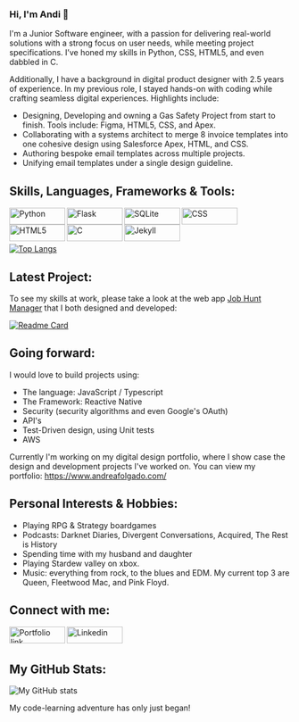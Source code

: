 ### Hi, I'm Andi 👋 

I'm a Junior Software engineer, with a passion for delivering real-world solutions with a strong focus on user needs, while meeting project specifications. I’ve honed my skills in Python, CSS, HTML5, and even dabbled in C. 

Additionally, I have a background in digital product designer with 2.5 years of experience. In my previous role, I stayed hands-on with coding while crafting seamless digital experiences. Highlights include:

* Designing, Developing and owning a Gas Safety Project from start to finish. Tools include: Figma, HTML5, CSS, and Apex.
* Collaborating with a systems architect to merge 8 invoice templates into one cohesive design using Salesforce Apex, HTML, and CSS.
* Authoring bespoke email templates across multiple projects.
* Unifying email templates under a single design guideline.

## Skills, Languages, Frameworks & Tools:
<img align="left" alt="Python" width="100px" height="30px" src="https://img.shields.io/badge/Python-3776AB?style=for-the-badge&logo=python&logoColor=white">
<img align="left" alt="Flask" width="100px" height="30px" src="https://img.shields.io/badge/Flask-000000?style=for-the-badge&logo=flask&logoColor=white">
<img align="left" alt="SQLite" width="100px" height="30px" src="https://img.shields.io/badge/SQLite-07405E?style=for-the-badge&logo=sqlite&logoColor=white">
<img align="left" alt="CSS" width="100px" height="30px" src="https://img.shields.io/badge/CSS-239120?&style=for-the-badge&logo=css3&logoColor=white">
<img align="left" alt="HTML5" width="100px" height="30px" src="https://img.shields.io/badge/HTML5-E34F26?style=for-the-badge&logo=html5&logoColor=white">
<img align="left" alt="C" width="100px" height="30px" src="https://img.shields.io/badge/C-00599C?style=for-the-badge&logo=c&logoColor=white">
<img align="left" alt="Jekyll" width="100px" height="30px" src="https://img.shields.io/badge/Jekyll-CC0000?style=for-the-badge&logo=Jekyll&logoColor=white">

<br/>
<br/>
<br/>

[![Top Langs](https://github-readme-stats.vercel.app/api/top-langs/?username=CardinisCode&layout=compact)](https://github.com/CardinisCode/github-readme-stats)


## Latest Project:

To see my skills at work, please take a look at the web app [Job Hunt Manager](https://jobhuntmanger.herokuapp.com) that I both designed and developed: 

[![Readme Card](https://github-readme-stats.vercel.app/api/pin/?username=CardinisCode&repo=jobhuntmanager)](https://github.com/CardinisCode/jobhuntmanager)

## Going forward:

I would love to build projects using:

* The language: JavaScript / Typescript
* The Framework: Reactive Native 
* Security (security algorithms and even Google's OAuth)
* API's 
* Test-Driven design, using Unit tests
* AWS 

Currently I'm working on my digital design portfolio, where I show case the design and development projects I've worked on. You can view my portfolio: https://www.andreafolgado.com/ 

## Personal Interests & Hobbies:

* Playing RPG & Strategy boardgames
* Podcasts: Darknet Diaries, Divergent Conversations, Acquired, The Rest is History
* Spending time with my husband and daughter
* Playing Stardew valley on xbox. 
* Music: everything from rock, to the blues and EDM. My current top 3 are Queen, Fleetwood Mac, and Pink Floyd. 

## Connect with me:

<a href="https://www.andreafolgado.com/">
<img align="left" alt="Portfolio link" width="100px" height="30px" src="https://img.shields.io/badge/LinkedIn-0077B5?style=for-the-badge&logo=linkedin&logoColor=white"></a>

<a href="https://www.linkedin.com/in/acfolgado/">
<img align="left" alt="Linkedin" width="100px" height="30px" src="https://img.shields.io/badge/LinkedIn-0077B5?style=for-the-badge&logo=linkedin&logoColor=white"></a>

<br/>
<br/>

## My GitHub Stats:
![My GitHub stats](https://github-readme-stats.vercel.app/api?username=CardinisCode&show_icons=true&theme=tokyonight)

My code-learning adventure has only just began! 
